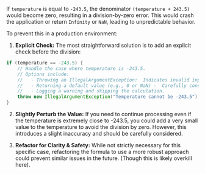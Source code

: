 If `temperature` is equal to `-243.5`, the denominator `(temperature + 243.5)` would become zero, resulting in a division-by-zero error. This would crash the application or return `Infinity` or `NaN`, leading to unpredictable behavior.

To prevent this in a production environment:

1. **Explicit Check:** The most straightforward solution is to add an explicit check before the division:

```java
if (temperature == -243.5) {
    // Handle the case where temperature is -243.5. 
    // Options include:
    //   - Throwing an IllegalArgumentException:  Indicates invalid input.
    //   - Returning a default value (e.g., 0 or NaN) -  Carefully consider the implications of this.
    //   - Logging a warning and skipping the calculation.
    throw new IllegalArgumentException("Temperature cannot be -243.5");
}
```

2. **Slightly Perturb the Value:**  If you need to continue processing even if the temperature is extremely close to -243.5, you could add a very small value to the temperature to avoid the division by zero.  However, this introduces a slight inaccuracy and should be carefully considered.

3. **Refactor for Clarity & Safety:** While not strictly necessary for this specific case, refactoring the formula to use a more robust approach could prevent similar issues in the future.  (Though this is likely overkill here).